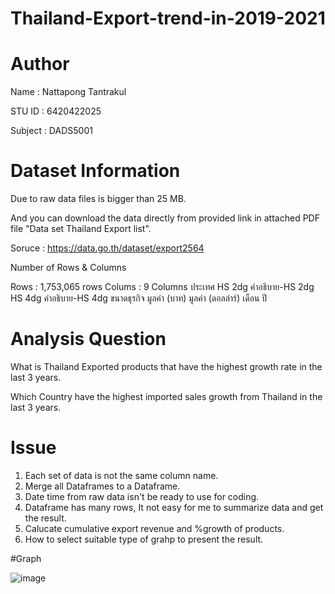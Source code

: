 # Thailand-Export-trend-in-2019-2021


# Author


Name : Nattapong Tantrakul

STU ID : 6420422025

Subject : DADS5001

# Dataset Information

Due to raw data files is bigger than 25 MB. 

And you can download the data directly from provided link in attached PDF file "Data set Thailand Export list". 

Soruce : https://data.go.th/dataset/export2564

Number of Rows & Columns

Rows : 1,753,065 rows
Colums : 9 Columns
    ประเทศ
    HS 2dg
    คำอธิบาย-HS 2dg
    HS 4dg
    คำอธิบาย-HS 4dg
    ขนาดธุรกิจ
    มูลค่า (บาท)
    มูลค่า (ดอลล่าร์)
    เดือน
    ปี
    
# Analysis Question
What is Thailand Exported products that have the highest growth rate in the last 3 years.

Which Country have the highest imported sales growth from Thailand in the last 3 years.

# Issue
1. Each set of data is not the same column name.
2. Merge all Dataframes to a Dataframe.
3. Date time from raw data isn't be ready to use for coding.
4. Dataframe has many rows, It not easy for me to summarize data and get the result.
5. Calucate cumulative export revenue and %growth of products.
6. How to select suitable type of grahp to present the result.

#Graph

![image](https://www.bing.com/images/blob?bcid=S9fo75L0qMQEqxcxoNWLuD9SqbotqVTdPy0.jpg)
